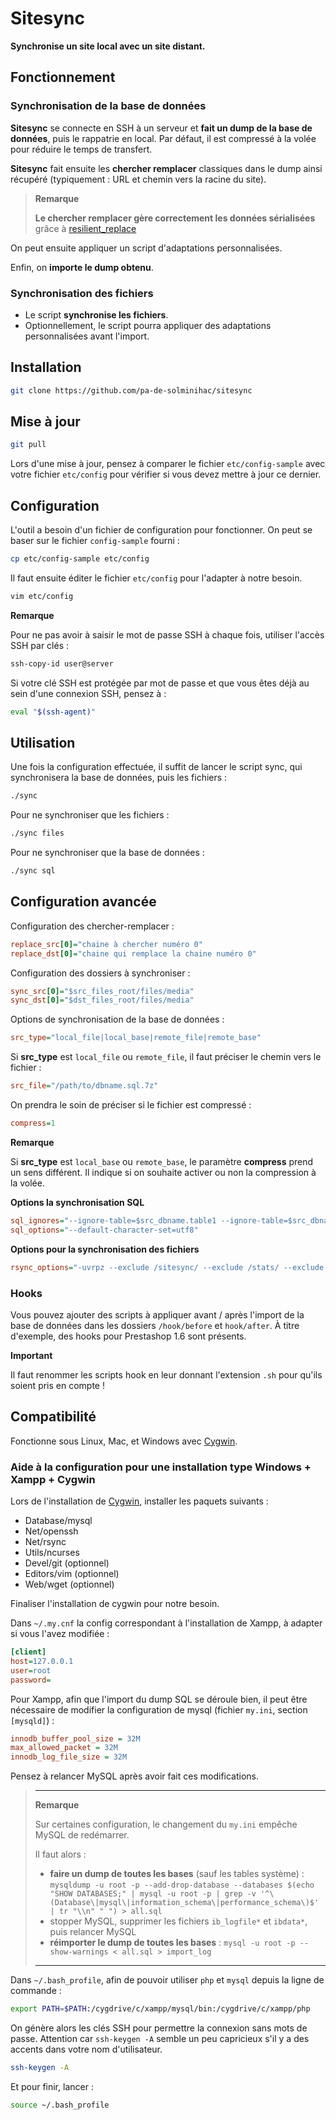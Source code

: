 # Sitesync

**Synchronise un site local avec un site distant.**

## Fonctionnement

### Synchronisation de la base de données

__Sitesync__ se connecte en SSH à un serveur et **fait un dump de la base de données**, puis le rappatrie en local. Par défaut, il est compressé à la volée pour réduire le temps de transfert.

__Sitesync__ fait ensuite les **chercher remplacer** classiques dans le dump ainsi récupéré (typiquement : URL et chemin vers la racine du site).

> **Remarque**
> 
> **Le chercher remplacer gère correctement les données sérialisées** grâce à [resilient_replace](https://github.com/pa-de-solminihac/resilient_replace)

On peut ensuite appliquer un script d'adaptations personnalisées.

Enfin, on **importe le dump obtenu**.

### Synchronisation des fichiers

* Le script **synchronise les fichiers**.
* Optionnellement, le script pourra appliquer des adaptations personnalisées avant l'import.


## Installation

```bash
git clone https://github.com/pa-de-solminihac/sitesync
```

## Mise à jour

```bash
git pull
```

Lors d'une mise à jour, pensez à comparer le fichier `etc/config-sample` avec votre fichier `etc/config` pour vérifier si vous devez mettre à jour ce dernier.


## Configuration

L'outil a besoin d'un fichier de configuration pour fonctionner. On peut se baser sur le fichier `config-sample` fourni :
```bash
cp etc/config-sample etc/config
```

Il faut ensuite éditer le fichier `etc/config` pour l'adapter à notre besoin.

```bash
vim etc/config
```

**Remarque**

Pour ne pas avoir à saisir le mot de passe SSH à chaque fois, utiliser l'accès SSH par clés :

```bash
ssh-copy-id user@server
```

Si votre clé SSH est protégée par mot de passe et que vous êtes déjà au sein d'une connexion SSH, pensez à :

```bash
eval "$(ssh-agent)"
```

## Utilisation

Une fois la configuration effectuée, il suffit de lancer le script sync, qui synchronisera la base de données, puis les fichiers :

```bash
./sync
```

Pour ne synchroniser que les fichiers :

```bash
./sync files
```

Pour ne synchroniser que la base de données :
```bash
./sync sql
```

## Configuration avancée

Configuration des chercher-remplacer : 
```ini
replace_src[0]="chaine à chercher numéro 0"
replace_dst[0]="chaine qui remplace la chaine numéro 0"
```

Configuration des dossiers à synchroniser :
```ini
sync_src[0]="$src_files_root/files/media"
sync_dst[0]="$dst_files_root/files/media"
```

Options de synchronisation de la base de données :
```ini
src_type="local_file|local_base|remote_file|remote_base"
```

Si __src_type__ est `local_file` ou `remote_file`, il faut préciser le chemin vers le fichier :
```ini
src_file="/path/to/dbname.sql.7z"
```

On prendra le soin de préciser si le fichier est compressé :
```ini
compress=1
```

**Remarque**

Si __src_type__ est `local_base` ou `remote_base`, le paramètre __compress__ prend un sens différent. Il indique si on souhaite activer ou non la compression à la volée.

**Options la synchronisation SQL**

```ini
sql_ignores="--ignore-table=$src_dbname.table1 --ignore-table=$src_dbname.table2 "
sql_options="--default-character-set=utf8"
```

**Options pour la synchronisation des fichiers**

```ini
rsync_options="-uvrpz --exclude /sitesync/ --exclude /stats/ --exclude .git/ --exclude .svn/ --exclude .cvs/ "
```

### Hooks

Vous pouvez ajouter des scripts à appliquer avant / après l'import de la base de données dans les dossiers `/hook/before` et `hook/after`. À titre d'exemple, des hooks pour Prestashop 1.6 sont présents. 

**Important**

Il faut renommer les scripts hook en leur donnant l'extension `.sh` pour qu'ils soient pris en compte !

## Compatibilité

Fonctionne sous Linux, Mac, et Windows avec [Cygwin](http://cygwin.com/install.html).

### Aide à la configuration pour une installation type Windows + Xampp + Cygwin

Lors de l'installation de [Cygwin](http://cygwin.com/install.html), installer les paquets suivants : 
- Database/mysql
- Net/openssh
- Net/rsync
- Utils/ncurses
- Devel/git (optionnel)
- Editors/vim (optionnel)
- Web/wget (optionnel)

Finaliser l'installation de cygwin pour notre besoin.

Dans `~/.my.cnf` la config correspondant à l'installation de Xampp, à adapter si vous l'avez modifiée :
```ini
[client]
host=127.0.0.1
user=root
password=
```

Pour Xampp, afin que l'import du dump SQL se déroule bien, il peut être nécessaire de modifier la configuration de mysql (fichier `my.ini`, section `[mysqld]`) : 
```ini
innodb_buffer_pool_size = 32M
max_allowed_packet = 32M
innodb_log_file_size = 32M
```
Pensez à relancer MySQL après avoir fait ces modifications. 

> * * *
> 
> **Remarque**
> 
> Sur certaines configuration, le changement du `my.ini` empêche MySQL de redémarrer.
> 
> Il faut alors : 
> - **faire un dump de toutes les bases** (sauf les tables système) : `mysqldump -u root -p --add-drop-database --databases $(echo "SHOW DATABASES;" | mysql -u root -p | grep -v '^\(Database\|mysql\|information_schema\|performance_schema\)$' | tr "\\n" " ") > all.sql`
> - stopper MySQL, supprimer les fichiers `ib_logfile*` et `ibdata*`, puis relancer MySQL
> - **réimporter le dump de toutes les bases** : `mysql -u root -p --show-warnings < all.sql > import_log` 
> 
> * * *

Dans `~/.bash_profile`, afin de pouvoir utiliser `php` et `mysql` depuis la ligne de commande : 
```bash
export PATH=$PATH:/cygdrive/c/xampp/mysql/bin:/cygdrive/c/xampp/php
```

On génère alors les clés SSH pour permettre la connexion sans mots de passe. Attention car `ssh-keygen -A` semble un peu capricieux s'il y a des accents dans votre nom d'utilisateur.

```bash
ssh-keygen -A
```

Et pour finir, lancer :

```bash
source ~/.bash_profile
```
